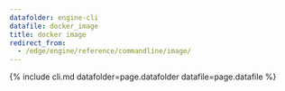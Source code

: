```yaml
---
datafolder: engine-cli
datafile: docker_image
title: docker image
redirect_from:
  - /edge/engine/reference/commandline/image/
---
```

<!--
This page is automatically generated from Docker's source code. If you want to
suggest a change to the text that appears here, open a ticket or pull request
in the source repository on GitHub:

https://github.com/docker/cli
-->

{% include cli.md datafolder=page.datafolder datafile=page.datafile %}
